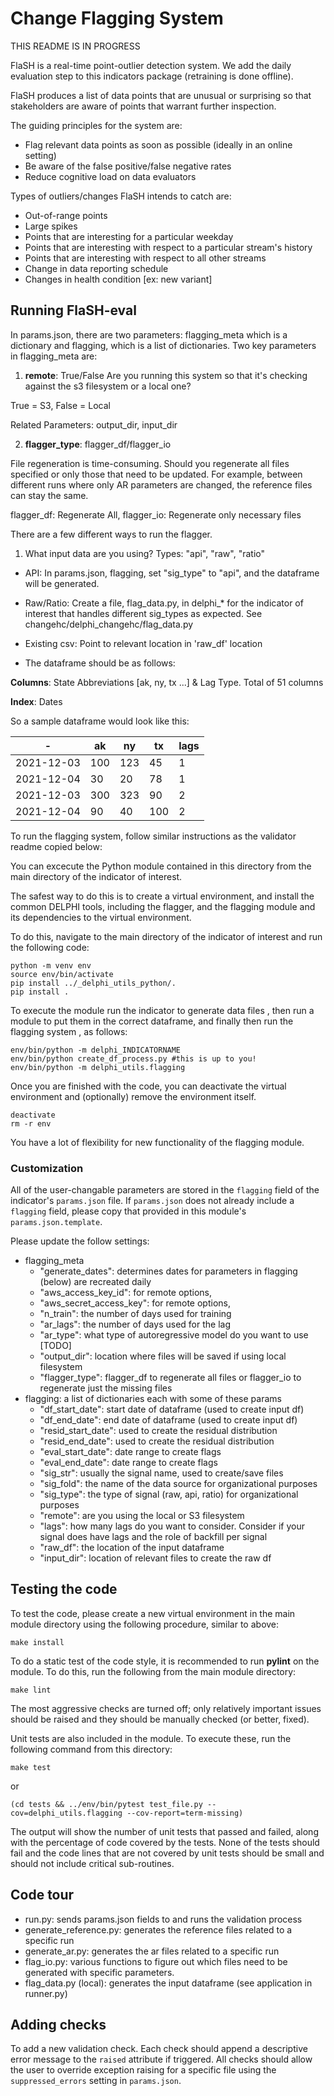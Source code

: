 # Change Flagging System

THIS README IS IN PROGRESS

FlaSH is a real-time point-outlier detection system. We add the daily evaluation step to this indicators package (retraining is done offline).

FlaSH produces a list of data points that are unusual or surprising so that stakeholders are aware of points that warrant further inspection. 

The guiding principles for the system are: 
- Flag relevant data points as soon as possible (ideally in an online setting)
- Be aware of the false positive/false negative rates
- Reduce cognitive load on data evaluators 

Types of outliers/changes FlaSH intends to catch are: 
- Out-of-range points 
- Large spikes 
- Points that are interesting for a particular weekday
- Points that are interesting with respect to a particular stream's history
- Points that are interesting with respect to all other streams 
- Change in data reporting schedule
- Changes in health condition [ex: new variant]

## Running FlaSH-eval
In params.json, there are two parameters: flagging_meta which is a dictionary and flagging, which is a list of dictionaries. 
Two key parameters in flagging_meta are:
1. **remote**: True/False
Are you running this system so that it's checking against the s3 filesystem or a local one? 

True = S3, False = Local 

Related Parameters: output_dir, input_dir

2. **flagger_type**: flagger_df/flagger_io

File regeneration is time-consuming. Should you regenerate all files specified or only those that need to be updated. For example, between different runs where only AR parameters are changed, the reference files can stay the same. 

flagger_df: Regenerate All, flagger_io: Regenerate only necessary files 


There are a few different ways to run the flagger. 

1. What input data are you using? 
Types: "api", "raw", "ratio" 
- API: In params.json, flagging, set "sig_type" to "api", and the dataframe will be generated.
- Raw/Ratio: Create a file, flag_data.py, in delphi_* for the indicator of interest that handles different sig_types as expected. See changehc/delphi_changehc/flag_data.py
- Existing csv: Point to relevant location in 'raw_df' location

- The dataframe should be as follows: 

**Columns**: State Abbreviations [ak, ny, tx ...] & Lag Type. Total of 51 columns

**Index**: Dates 

So a sample dataframe would look like this:

| -          | ak  | ny  | tx  | lags |
|------------|-----|-----|-----|------|
| 2021-12-03 | 100 | 123 | 45  | 1    |
| 2021-12-04 | 30  | 20  | 78  | 1    |
| 2021-12-03 | 300 | 323 | 90  | 2    |
| 2021-12-04 | 90  | 40  | 100 | 2    |


To run the flagging system, follow similar instructions as the validator readme copied below:

You can excecute the Python module contained in this
directory from the main directory of the indicator of interest.

The safest way to do this is to create a virtual environment,
and install the common DELPHI tools, including the flagger, and the
flagging module and its dependencies to the virtual environment.

To do this, navigate to the main directory of the indicator of interest and run the following code:

```
python -m venv env
source env/bin/activate
pip install ../_delphi_utils_python/.
pip install .
```

To execute the module run the indicator to generate data files , 
then run a module to put them in the correct dataframe, and finally then run
the flagging system , as follows:

```
env/bin/python -m delphi_INDICATORNAME
env/bin/python create_df_process.py #this is up to you!
env/bin/python -m delphi_utils.flagging
```

Once you are finished with the code, you can deactivate the virtual environment
and (optionally) remove the environment itself.

```
deactivate
rm -r env
```

You have a lot of flexibility for new functionality of the flagging module. 

### Customization

All of the user-changable parameters are stored in the `flagging` field of the indicator's `params.json` file. If `params.json` does not already include a `flagging` field, please copy that provided in this module's `params.json.template`.

Please update the follow settings:
- flagging_meta
  - "generate_dates": determines dates for parameters in flagging (below) are recreated daily
  - "aws_access_key_id": for remote options,
  - "aws_secret_access_key": for remote options,
  - "n_train": the number of days used for training
  - "ar_lags": the number of days used for the lag
  - "ar_type": what type of autoregressive model do you want to use [TODO]
  - "output_dir": location where files will be saved if using local filesystem 
  - "flagger_type": flagger_df to regenerate all files or flagger_io to regenerate just the missing files
- flagging: a list of dictionaries each with some of these params
  - "df_start_date": start date of dataframe (used to create input df)
  - "df_end_date": end date of dataframe (used to create input df)
  - "resid_start_date": used to create the residual distribution 
  - "resid_end_date": used to create the residual distribution 
  - "eval_start_date": date range to create flags 
  - "eval_end_date": date range to create flags 
  - "sig_str": usually the signal name, used to create/save files
  - "sig_fold": the name of the data source for organizational purposes
  - "sig_type": the type of signal (raw, api, ratio) for organizational purposes
  - "remote": are you using the local or S3 filesystem 
  - "lags": how many lags do you want to consider. Consider if your signal does have lags and the role of backfill per signal 
  - "raw_df": the location of the input dataframe
  - "input_dir": location of relevant files to create the raw df



## Testing the code

To test the code, please create a new virtual environment in the main module directory using the following procedure, similar to above:

```
make install
```

To do a static test of the code style, it is recommended to run **pylint** on
the module. To do this, run the following from the main module directory:

```
make lint
```

The most aggressive checks are turned off; only relatively important issues
should be raised and they should be manually checked (or better, fixed).

Unit tests are also included in the module. To execute these, run the following command from this directory:

```
make test
```

or 

```
(cd tests && ../env/bin/pytest test_file.py --cov=delphi_utils.flagging --cov-report=term-missing)
```

The output will show the number of unit tests that passed and failed, along with the percentage of code covered by the tests. None of the tests should fail and the code lines that are not covered by unit tests should be small and should not include critical sub-routines.


## Code tour
* run.py: sends params.json fields to and runs the validation process
* generate_reference.py: generates the reference files related to a specific run 
* generate_ar.py: generates the ar files related to a specific run 
* flag_io.py: various functions to figure out which files need to be generated with specific parameters.
* flag_data.py (local): generates the input dataframe (see application in runner.py)
## Adding checks

To add a new validation check. Each check should append a descriptive error message to the `raised` attribute if triggered. All checks should allow the user to override exception raising for a specific file using the `suppressed_errors` setting in `params.json`.
